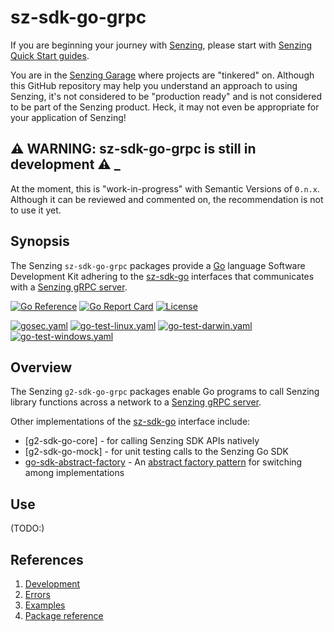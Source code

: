 # sz-sdk-go-grpc

If you are beginning your journey with [Senzing],
please start with [Senzing Quick Start guides].

You are in the [Senzing Garage] where projects are "tinkered" on.
Although this GitHub repository may help you understand an approach to using Senzing,
it's not considered to be "production ready" and is not considered to be part of the Senzing product.
Heck, it may not even be appropriate for your application of Senzing!

## :warning: WARNING: sz-sdk-go-grpc is still in development :warning: _

At the moment, this is "work-in-progress" with Semantic Versions of `0.n.x`.
Although it can be reviewed and commented on,
the recommendation is not to use it yet.

## Synopsis

The Senzing `sz-sdk-go-grpc` packages provide a [Go]
language Software Development Kit adhering to the
[sz-sdk-go] interfaces that communicates with a [Senzing gRPC server].

[![Go Reference](https://pkg.go.dev/badge/github.com/senzing-garage/g2-sdk-go-grpc.svg)](https://pkg.go.dev/github.com/senzing-garage/g2-sdk-go-grpc)
[![Go Report Card](https://goreportcard.com/badge/github.com/senzing-garage/g2-sdk-go-grpc)](https://goreportcard.com/report/github.com/senzing-garage/g2-sdk-go-grpc)
[![License](https://img.shields.io/badge/License-Apache2-brightgreen.svg)](https://github.com/senzing-garage/g2-sdk-go-grpc/blob/main/LICENSE)

[![gosec.yaml](https://github.com/senzing-garage/g2-sdk-go-grpc/actions/workflows/gosec.yaml/badge.svg)](https://github.com/senzing-garage/g2-sdk-go-grpc/actions/workflows/gosec.yaml)
[![go-test-linux.yaml](https://github.com/senzing-garage/g2-sdk-go-grpc/actions/workflows/go-test-linux.yaml/badge.svg)](https://github.com/senzing-garage/g2-sdk-go-grpc/actions/workflows/go-test-linux.yaml)
[![go-test-darwin.yaml](https://github.com/senzing-garage/g2-sdk-go-grpc/actions/workflows/go-test-darwin.yaml/badge.svg)](https://github.com/senzing-garage/g2-sdk-go-grpc/actions/workflows/go-test-darwin.yaml)
[![go-test-windows.yaml](https://github.com/senzing-garage/g2-sdk-go-grpc/actions/workflows/go-test-windows.yaml/badge.svg)](https://github.com/senzing-garage/g2-sdk-go-grpc/actions/workflows/go-test-windows.yaml)

## Overview

The Senzing `g2-sdk-go-grpc` packages enable Go programs to call Senzing library functions
across a network to a
[Senzing gRPC server](https://github.com/senzing-garage/servegrpc).

Other implementations of the [sz-sdk-go]
interface include:

- [g2-sdk-go-core] - for calling Senzing SDK APIs natively
- [g2-sdk-go-mock] - for unit testing calls to the Senzing Go SDK
- [go-sdk-abstract-factory] - An [abstract factory pattern] for switching among implementations

## Use

(TODO:)

## References

1. [Development]
1. [Errors]
1. [Examples]
1. [Package reference]

[abstract factory pattern]: https://en.wikipedia.org/wiki/Abstract_factory_pattern
[Development]: docs/development.md
[Errors]: docs/errors.md
[Examples]: docs/examples.md
[go-sdk-abstract-factory]: https://github.com/senzing-garage/go-sdk-abstract-factory
[Go]: https://go.dev/
[gRPC]: https://grpc.io/
[Package reference]: https://pkg.go.dev/github.com/senzing-garage/sz-sdk-go-core
[Senzing Garage]: https://github.com/senzing-garage-garage
[Senzing gRPC server]: https://github.com/senzing-garage/servegrpc
[Senzing Quick Start guides]: https://docs.senzing.com/quickstart/
[Senzing]: https://senzing.com/
[sz-sdk-go-core]: https://github.com/senzing-garage/sz-sdk-go-core
[sz-sdk-go-grpc]: https://github.com/senzing-garage/sz-sdk-go-grpc
[sz-sdk-go-mock]: https://github.com/senzing-garage/sz-sdk-go-mock
[sz-sdk-go]: https://github.com/senzing-garage/sz-sdk-go
